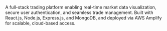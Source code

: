 A full-stack trading platform enabling real-time market data visualization, secure user authentication, and seamless trade management. Built with React.js, Node.js, Express.js, and MongoDB, and deployed via AWS Amplify for scalable, cloud-based access.
